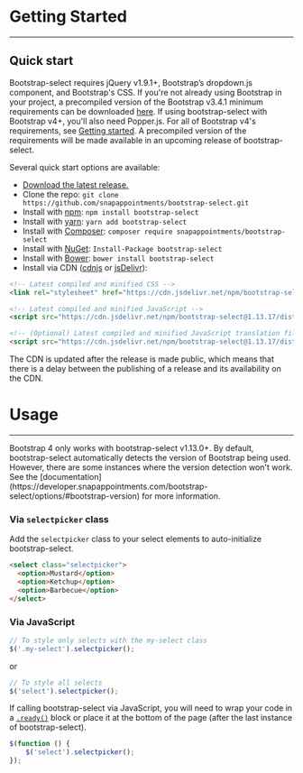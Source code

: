 # Getting Started

---

## Quick start

Bootstrap-select requires jQuery v1.9.1+, Bootstrap’s dropdown.js component, and Bootstrap's CSS. If you're not already using Bootstrap in your project, a precompiled version of the Bootstrap v3.4.1 minimum requirements can be downloaded [here](https://getbootstrap.com/docs/3.4/customize/?id=7830063837006f6fc84f). If using bootstrap-select with Bootstrap v4+, you'll also need Popper.js. For all of Bootstrap v4's requirements, see [Getting started](https://getbootstrap.com/docs/4.1/getting-started/introduction/). A precompiled version of the requirements will be made available in an upcoming release of bootstrap-select.

Several quick start options are available:

- [Download the latest release.](https://github.com/snapappointments/bootstrap-select/archive/v1.13.17.zip)
- Clone the repo: `git clone https://github.com/snapappointments/bootstrap-select.git`
- Install with [npm](https://www.npmjs.com/package/bootstrap-select): `npm install bootstrap-select`
- Install with [yarn](https://yarn.pm/bootstrap-select): `yarn add bootstrap-select`
- Install with [Composer](https://getcomposer.org): `composer require snapappointments/bootstrap-select`
- Install with [NuGet](https://www.nuget.org/packages/bootstrap-select): `Install-Package bootstrap-select`
- Install with [Bower](https://bower.io): `bower install bootstrap-select`
- Install via CDN ([cdnjs](https://cdnjs.com/libraries/bootstrap-select) or [jsDelivr](https://www.jsdelivr.com/package/npm/bootstrap-select)):

```html
<!-- Latest compiled and minified CSS -->
<link rel="stylesheet" href="https://cdn.jsdelivr.net/npm/bootstrap-select@1.13.17/dist/css/bootstrap-select.min.css">

<!-- Latest compiled and minified JavaScript -->
<script src="https://cdn.jsdelivr.net/npm/bootstrap-select@1.13.17/dist/js/bootstrap-select.min.js"></script>

<!-- (Optional) Latest compiled and minified JavaScript translation files -->
<script src="https://cdn.jsdelivr.net/npm/bootstrap-select@1.13.17/dist/js/i18n/defaults-*.min.js"></script>
```

<div class="bs-docs-example small">
	The CDN is updated after the release is made public, which means that there is a delay between the publishing of a release and its availability on the CDN.
</div>

# Usage

---
<div class="card border-warning">
	<div class="card-body">
		Bootstrap 4 only works with bootstrap-select v1.13.0+. By default, bootstrap-select automatically detects the version of Bootstrap being used. However, there are some instances where the version detection won't work. See the [documentation](https://developer.snapappointments.com/bootstrap-select/options/#bootstrap-version) for more information.
	</div>
</div>

### Via `selectpicker` class
Add the `selectpicker` class to your select elements to auto-initialize bootstrap-select.
```html
<select class="selectpicker">
  <option>Mustard</option>
  <option>Ketchup</option>
  <option>Barbecue</option>
</select>
```

### Via JavaScript
```js
// To style only selects with the my-select class
$('.my-select').selectpicker();
```
or
```js
// To style all selects
$('select').selectpicker();
```

If calling bootstrap-select via JavaScript, you will need to wrap your code in a [`.ready()`](https://api.jquery.com/ready/) block or place it at the bottom of the page (after the last instance of bootstrap-select).

```js
$(function () {
	$('select').selectpicker();
});
```
